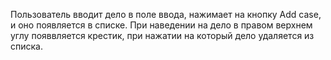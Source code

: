 Пользователь вводит дело в поле ввода,
нажимает на кнопку Add case, и оно появляется в списке.
При наведении на дело в правом верхнем углу появвляется крестик,
при нажатии на который дело удаляется из списка.
